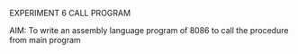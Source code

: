 EXPERIMENT 6
CALL PROGRAM

AIM: To write an assembly language program of 8086 to call the procedure from main
program
